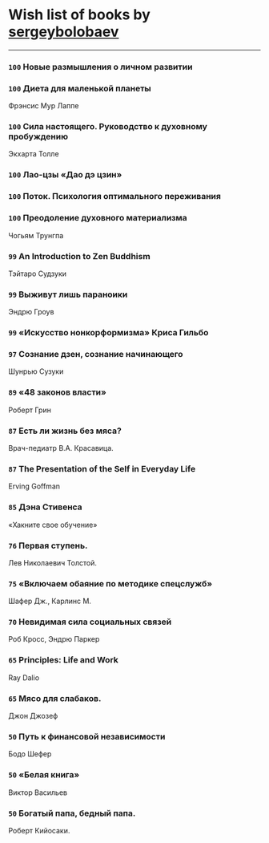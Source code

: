 # Wish list of books by [sergeybolobaev](http://vk.com/id37918255)
---

### `100` Новые размышления о личном развитии

### `100` Диета для маленькой планеты
Фрэнсис Мур Лаппе

### `100` Сила настоящего. Руководство к духовному пробуждению
Экхарта Толле

### `100` Лао-цзы «Дао дэ цзин»

### `100` Поток. Психология оптимального переживания

### `100` Преодоление духовного материализма
Чогьям Трунгпа

### `99` An Introduction to Zen Buddhism
Тэйтаро Судзуки

### `99` Выживут лишь параноики
Эндрю Гроув

### `99` «Искусство нонкорформизма» Криса Гильбо

### `97` Сознание дзен, сознание начинающего
Шунрью Сузуки

### `89` «48 законов власти»
Роберт Грин

### `87` Есть ли жизнь без мяса?
Врач-педиатр В.А. Красавица.

### `87` The Presentation of the Self in Everyday Life
Erving Goffman

### `85` Дэна Стивенса
«Хакните свое обучение»

### `76` Первая ступень.
Лев Николаевич Толстой.

### `75` «Включаем обаяние по методике спецслужб»
Шафер Дж., Карлинс М.

### `70` Невидимая сила социальных связей
Роб Кросс, Эндрю Паркер

### `65` Principles: Life and Work
Ray Dalio

### `65` Мясо для слабаков.
Джон Джозеф

### `50` Путь к финансовой независимости
Бодо Шефер

### `50` «Белая книга»
Виктор Васильев

### `50` Богатый папа, бедный папа.
Роберт Кийосаки.

